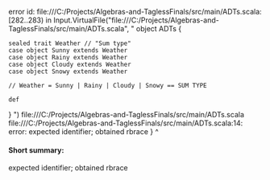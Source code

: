 error id: file:///C:/Projects/Algebras-and-TaglessFinals/src/main/ADTs.scala:[282..283) in Input.VirtualFile("file:///C:/Projects/Algebras-and-TaglessFinals/src/main/ADTs.scala", "
object ADTs {
  

    sealed trait Weather // "Sum type"
    case object Sunny extends Weather
    case object Rainy extends Weather
    case object Cloudy extends Weather
    case object Snowy extends Weather

    // Weather = Sunny | Rainy | Cloudy | Snowy == SUM TYPE

    def 
}
")
file:///C:/Projects/Algebras-and-TaglessFinals/src/main/ADTs.scala
file:///C:/Projects/Algebras-and-TaglessFinals/src/main/ADTs.scala:14: error: expected identifier; obtained rbrace
}
^
#### Short summary: 

expected identifier; obtained rbrace